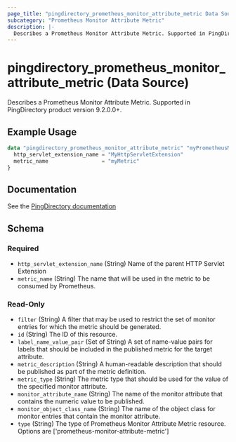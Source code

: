 ```yaml
---
page_title: "pingdirectory_prometheus_monitor_attribute_metric Data Source - terraform-provider-pingdirectory"
subcategory: "Prometheus Monitor Attribute Metric"
description: |-
  Describes a Prometheus Monitor Attribute Metric. Supported in PingDirectory product version 9.2.0.0+.
---
```


# pingdirectory_prometheus_monitor_attribute_metric (Data Source)

Describes a Prometheus Monitor Attribute Metric. Supported in PingDirectory product version 9.2.0.0+.

## Example Usage

```terraform
data "pingdirectory_prometheus_monitor_attribute_metric" "myPrometheusMonitorAttributeMetric" {
  http_servlet_extension_name = "MyHttpServletExtension"
  metric_name                 = "myMetric"
}
```

## Documentation
See the [PingDirectory documentation](https://docs.pingidentity.com/r/en-us/pingdirectory-93/pd_ds_enable_prometheus_support)

<!-- schema generated by tfplugindocs -->
## Schema

### Required

- `http_servlet_extension_name` (String) Name of the parent HTTP Servlet Extension
- `metric_name` (String) The name that will be used in the metric to be consumed by Prometheus.

### Read-Only

- `filter` (String) A filter that may be used to restrict the set of monitor entries for which the metric should be generated.
- `id` (String) The ID of this resource.
- `label_name_value_pair` (Set of String) A set of name-value pairs for labels that should be included in the published metric for the target attribute.
- `metric_description` (String) A human-readable description that should be published as part of the metric definition.
- `metric_type` (String) The metric type that should be used for the value of the specified monitor attribute.
- `monitor_attribute_name` (String) The name of the monitor attribute that contains the numeric value to be published.
- `monitor_object_class_name` (String) The name of the object class for monitor entries that contain the monitor attribute.
- `type` (String) The type of Prometheus Monitor Attribute Metric resource. Options are ['prometheus-monitor-attribute-metric']

